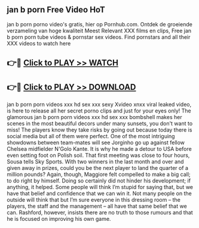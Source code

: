 ## jan b porn Free Video HoT 

jan b porn porno video's gratis, hier op Pornhub.com. Ontdek de groeiende verzameling van hoge kwaliteit Meest Relevant XXX films en clips,
Free jan b porn porn tube videos & pornstar sex videos. Find pornstars and all their XXX videos to watch here


## 👉🔴 [Click to PLAY >> WATCH](http://us.freeplayer.one?title=jan_b_porn&ref=16D)

## 👉🔴 [Click to PLAY >> DOWNLOAD](http://us.freeplayer.one?title=jan_b_porn&ref=16D)


jan b porn porn videos xxx hd sex xxx sexy Xvideo xnxx viral leaked video, is here to release all her secret porno clips and just for your eyes only! The glamorous jan b porn porn videos xxx hd sex xxx bombshell makes her scenes in the most beautiful decors under many sunsets, you don't want to miss! The players know they take risks by going out because today there is social media but all of them were perfect. One of the most intriguing showdowns between team-mates will see Jorginho go up against fellow Chelsea midfielder N'Golo Kante. It is why he made a detour to USA before even setting foot on Polish soil. That first meeting was close to four hours, Sousa tells Sky Sports. With two winners in the last month and over and given away in prizes, could you be the next player to land the quarter of a million pounds? Again, though, Maggiore felt compelled to make a big call; to do right by himself. Doing so certainly did not hinder his development; if anything, it helped. Some people will think I’m stupid for saying that, but we have that belief and confidence that we can win it. Not many people on the outside will think that but I’m sure everyone in this dressing room – the players, the staff and the management – all have that same belief that we can. Rashford, however, insists there are no truth to those rumours and that he is focused on improving his own game.